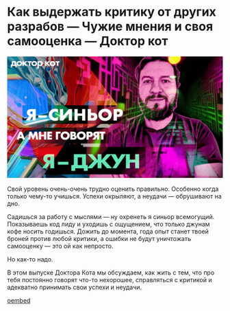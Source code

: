 # Как выдержать критику от других разрабов — Чужие мнения и своя самооценка — Доктор кот

![preview](./preview.jpg)

Свой уровень очень-очень трудно оценить правильно. Особенно когда только чему-то учишься. Успехи окрыляют, а неудачи — обрушивают на дно. 
 
Садишься за работу с мыслями — ну охренеть я синьор всемогущий. Показываешь код лиду и уходишь с ощущением, что только джунам кофе носить годишься. Дожить до момента, года опыт станет твоей броней против любой критики, а ошибки не будут уничтожать самооценку — это ой как непросто.
 
Но как-то надо. 
 
В этом выпуске Доктора Кота мы обсуждаем, как жить с тем, что про тебя постоянно говорят что-то нехорошее, справляться с критикой и адекватно принимать свои успехи и неудачи.
 
[oembed](https://www.youtube.com/watch?v=lJ2oCLX3d3M)